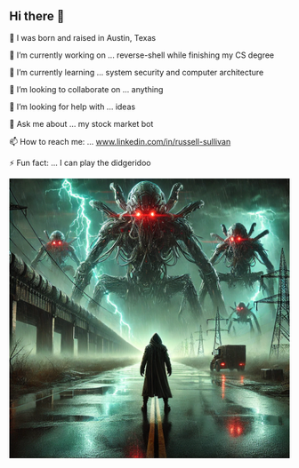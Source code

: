 ## Hi there 👋

👶 I was born and raised in Austin, Texas

🔭 I’m currently working on ... reverse-shell while finishing my CS degree

🌱 I’m currently learning ... system security and computer architecture

👯 I’m looking to collaborate on ... anything

🤔 I’m looking for help with ... ideas

💬 Ask me about ... my stock market bot

📫 How to reach me: ... www.linkedin.com/in/russell-sullivan

⚡ Fun fact: ... I can play the didgeridoo

![banner](32ceedb4-65c9-4b69-ac39-3af117e12a26.webp)
